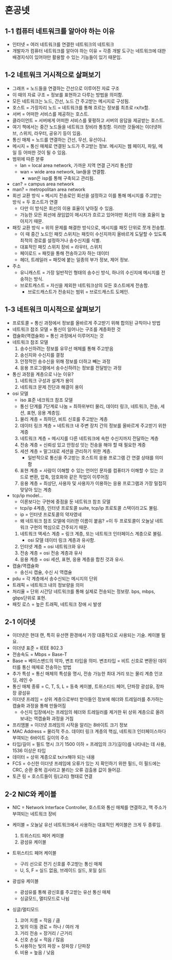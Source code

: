 # 혼공넷
## 1-1 컴퓨터 네트워크를 알아야 하는 이유
- 인터넷 = 여러 네트워크를 연결한 네트워크의 네트워크
- 개발자가 컴퓨터 네트워크를 알아야 하는 이유 = 각종 개발 도구는 네트워크에 대한 배경지식이 있어야만 활용할 수 있는 기능들이 있기 때문임.

## 1-2 네트워크 거시적으로 살펴보기
- 그래프 = 노드들을 연결하는 간선으로 이루어진 자료 구조
- 이 때의 자료 구조 = 정보를 표현하고 다루는 방법을 의미함.
- 모든 네트워크는 노드, 간선, 노드 간 주고받는 메시지로 구성됨.
- 호스트 = 가장자리 노드 = 네트워크를 통해 흐르는 정보를 최초로 rx/tx함.
- 서버 = 어떠한 서비스를 제공하는 호스트.
- 클라이언트 = 서버에게 어떠한 서비스를 욫펑하고 서버의 응답을 제공받는 호스트.
- 여기 책에서는 중간 노드들을 네트워크 장비라 통칭함. 이러한 것들에는 이더넷허브, 스위치, 라우터, 공유기 등이 있음.
- 통신 매체 = 노드를 연결하는 간선, 무선, 유선이냐.
- 메시지 = 통신 매체로 연결된 노드가 주고받는 정보. 메시지는 웹 페이지, 파일, 메일 등 어떠한 것이 될 수 있음.
- 범위에 따른 분류
    - lan = local area network, 가까운 지역 연결 근거리 통신망
    - wan = wide area network, lan들을 연결함.
        - wan은 isp를 통해 구축되고 관리됨.
- can? = campus area network
- man? = metropolitan area network
- 회선 교환 방식 = 메시지 전송로인 회선을 설정하고 이를 통해 메시지를 주고받는 방식 = 두 호스트가 연결
    - 다만 이 방식은 회선의 이용 효율이 낮아질 수 있음.
    - 가능한 모든 회선에 끊임없이 메시지가 흐르고 있어야만 회선의 이용 효율이 높아지기 때문.
- 패킷 교환 방식 = 위의 문제를 해결한 방식으로, 메시지를 패킷 단위로 쪼개 전송함.
    - 이 때 중간 노드인 패킷 스위치는 패킷이 수신지까지 올바르게 도달할 수 있도록 최적의 경로를 설정하거나 송수신지를 식별.
    - 대표적인 패킷 스위치 장비 = 라우터, 스위치
    - 페이로드 = 패킷을 통해 전송하고자 하는 데이터
    - 헤더, 트레일러 = 패킷에 붙는 일종의 부가 정보, 제어 정보.
- 주소
    - 유니캐스트 = 가장 일반적인 형태의 송수신 방식, 하나의 수신지에 메시지를 전송하는 방식.
    - 브로트캐스트 = 자신을 제외한 네트워크상의 모든 호스트에게 전송함.
        - 브로드캐스트가 전송되는 범위 = 브로드캐스트 도메인.

## 1-3 네트워크 미시적으로 살펴보기
- 프로토콜 = 통신 과정에서 정보를 올바르게 주고받기 위해 합의된 규칙이나 방법
- 네트워크 참조 모델 = 통신이 일어나는 구조를 계층화한 것
- 캡슐화(역캡슐화) = 통신 과정에서 이루어지는 것
- 네트워크 참조 모델
    1. 송수신하려는 정보를 유무선 매체를 통해 주고받음
    2. 송신지와 수신지를 결정
    3. 안정적인 송수신을 위해 정보를 더하고 빼는 과정
    4. 응용 프로그램에서 송수신하려는 정보를 전달받는 과정
- 통신 과정을 계층으로 나눈 이유?
    1. 네트워크 구성과 설계가 용이
    2. 네트워크 문제 진단과 해결이 용이
- osi 모델
    - iso 표준 네크워크 참조 모델
    - 통신 단계를 7단계로 나눔 = 최하위부터 물리, 데이터 링크, 네트워크, 전송, 세션, 표현, 응용 계층임.
    1. 물리 계층 = 최하단, 비트 신호를 주고받는 계층
    2. 데이터 링크 계층 = 네트워크 내 주변 장치 간의 정보를 올바르게 주고받기 위한 계증
    3. 네트워크 계층 = 메시지를 다른 네트워크에 속한 수신지까지 전달하는 계층
    4. 전송 계층 = 신뢰성 있고 안정성 잇는 전송을 해야 할 때 필요한 계증
    5. 세션 계층 = 말그대로 세션을 관리하기 위한 계층.
        - 일반적으로 통신을 주고받는 호스트의 응용 프로그램 간 연결 상태를 의미함
    6. 표현 계층 = 사람이 이해할 수 있는 언어인 문자를 컴퓨터가 이해할 수 있는 코드로 변환, 압축, 암호화와 같은 작업이 이루어짐
    7. 응용 계층 = 최상단, 사용자 및 사용자가 이용하는 응용 프로그램과 가장 밀접히 맞닿아 있는 계층
- tcp/ip model...
    - 이론보다는 구현에 중점을 둔 네트워크 참조 모델
    - tcp/ip 4계층, 인터넷 프로토콜 suite, tcp/ip 프로토콜 스택이라고도 불림.
    - ip = 인터넷 프로토콜의 약자였네
    - 왜 네트워크 참조 모델에 이러한 이름이 붙음? =이 두 프로토콜이 오늘날 네트워크 구현의 핵심으로 간주되기 때문.
    1. 네트워크 액세스 계층 = 링크 계층, 또는 네트워크 인터페이스 계층으로 불림.
        - osi 모델 데이터 링크 계층과 유사함.
    2. 인터넷 계층 = osi 네트워크와 유사
    3. 전송 계층 = osi 전송 계층과 유사   
    4. 응용 계층 = osi 세션, 표현, 응용 계층을 합친 것과 유사.
- 캡슐/역캡슐화
    - 송신시 캡슐, 수신 시 역캡슐
- pdu = 각 계층에서 송수신되는 메시지의 단위
- 트래픽 = 네트워크 내의 정보량을 의미
- 처리율 = 단위 시간당 네트워크를 통해 실제로 전송되는 정보량. bps, mbps, gbps단위로 표현.
- 패킷 로스 = 높은 트래픽, 네트워크 장애 시 발생

## 2-1 이더넷
- 이더넷은 현대 랜, 특히 유선랜 환경에서 가장 대중적으로 사용되는 기술. 케이블 필요.
- 이더넷 표준 = IEEE 802.3
- 전송속도 = Mbps = Base-T
- Base = 베이스밴드의 약자, 변조 타입을 의미. 변조타입 = 비트 신호로 변환된 데이터를 통신 매체로 전송하는 방법
- 추가 특성 = 통신 매체의 특성을 명시, 전송 가능한 최대 거리 또는 물리 계층 인코딩, 레인 수
- 통신 매체 종류 = C, T, S, L = 동축 케이블, 트위스티드 페어, 단파장 광섬유, 장파장 광섬유
- 이더넷 프레임 = 상위 계층으로부터 받아들인 정보에 헤더와 트레일러를 추가하는 캡슐화 과정을 통해 만들어짐
    - 수신지 입장에서는 프레임의 헤더와 트레일러를 제거한 뒤 상위 계층으로 올려보내는 역캡슐화 과정을 거침
- 프리앰블 = 이더넷 프레임의 시작을 알리는 8바이트 크기 정보
- MAC Address = 물리적 주소. 데이터 링크 계층의 핵심, 네트워크 인터페이스마다 부여되는 6바이트 길이의 주소
- 타입/길이 = 필드 명시 크기 1500 이하 = 프레임의 크기(길이)를 나타내는 데 사용, 1536 이상은 타입
- 데이터 = 상위 계층으로 tx/rx해야 되는 내용
- FCS = 수신한 이더넷 프레임에 오류가 있는 지 확인하기 위한 필드, 이 필드에는 CRC, 순환 중복 검사라고 불리는 오류 검출용 값이 들어감.
- 토큰 링 = 호스트들이 링(고리) 형태로 연결

## 2-2 NIC와 케이블
- NIC = Network Interface Controller, 호스트와 통신 매체를 연결하고, 맥 주소가 부여되는 네트워크 장비
- 케이블 = 오늘날 유선 네트워크에서 사용하는 대표적인 케이블은 크게 두 종류임.
    1. 트위스티드 페어 케이블
    2. 광섬유 케이블
- 트위스티드 페어 케이블
    - 구리 선으로 전기 신호를 주고받는 통신 매체
    - U, S, F = 실드 없음, 브레이드 실드, 포일 실드
- 광섬유 케이블
    - 광섬유를 통해 광신호를 주고받는 유선 통신 매체
    - 싱글모드, 멀티모드로 나뉨

- 싱글/멀티모드
    1. 코어 지름 = 작음 / 큼
    2. 빛의 이동 경로 = 하나 / 여러 개
    3. 거리 전송 = 장거리 / 근거리
    4. 신호 손실 = 적음 / 많음
    5. 사용하는 빛의 파장 = 장파장 / 단파장
    6. 비용 = 높음 / 낮음
    
